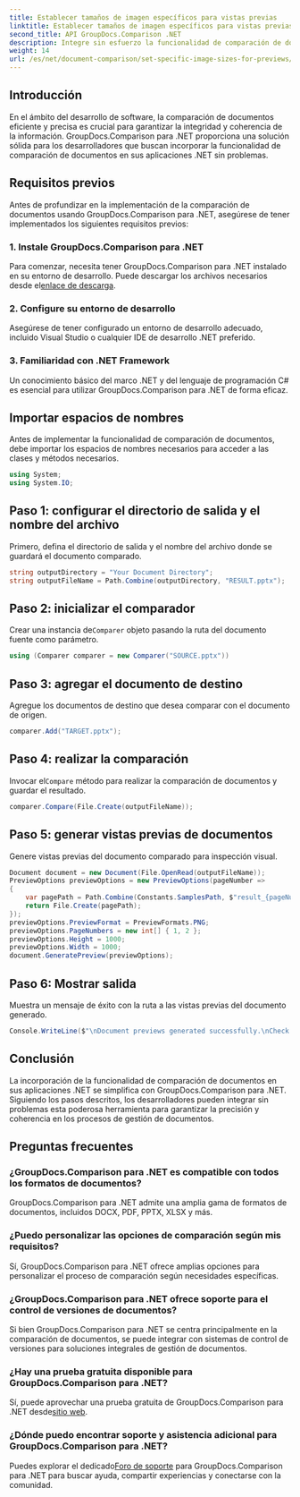 ```yaml
---
title: Establecer tamaños de imagen específicos para vistas previas
linktitle: Establecer tamaños de imagen específicos para vistas previas
second_title: API GroupDocs.Comparison .NET
description: Integre sin esfuerzo la funcionalidad de comparación de documentos en sus aplicaciones .NET con GroupDocs.Comparison para .NET.
weight: 14
url: /es/net/document-comparison/set-specific-image-sizes-for-previews/
---
```

## Introducción
En el ámbito del desarrollo de software, la comparación de documentos eficiente y precisa es crucial para garantizar la integridad y coherencia de la información. GroupDocs.Comparison para .NET proporciona una solución sólida para los desarrolladores que buscan incorporar la funcionalidad de comparación de documentos en sus aplicaciones .NET sin problemas.
## Requisitos previos
Antes de profundizar en la implementación de la comparación de documentos usando GroupDocs.Comparison para .NET, asegúrese de tener implementados los siguientes requisitos previos:
### 1. Instale GroupDocs.Comparison para .NET
 Para comenzar, necesita tener GroupDocs.Comparison para .NET instalado en su entorno de desarrollo. Puede descargar los archivos necesarios desde el[enlace de descarga](https://releases.groupdocs.com/comparison/net/).
### 2. Configure su entorno de desarrollo
Asegúrese de tener configurado un entorno de desarrollo adecuado, incluido Visual Studio o cualquier IDE de desarrollo .NET preferido.
### 3. Familiaridad con .NET Framework
Un conocimiento básico del marco .NET y del lenguaje de programación C# es esencial para utilizar GroupDocs.Comparison para .NET de forma eficaz.

## Importar espacios de nombres
Antes de implementar la funcionalidad de comparación de documentos, debe importar los espacios de nombres necesarios para acceder a las clases y métodos necesarios.
```csharp
using System;
using System.IO;
```
## Paso 1: configurar el directorio de salida y el nombre del archivo
Primero, defina el directorio de salida y el nombre del archivo donde se guardará el documento comparado.
```csharp
string outputDirectory = "Your Document Directory";
string outputFileName = Path.Combine(outputDirectory, "RESULT.pptx");
```
## Paso 2: inicializar el comparador
 Crear una instancia de`Comparer` objeto pasando la ruta del documento fuente como parámetro.
```csharp
using (Comparer comparer = new Comparer("SOURCE.pptx"))
```
## Paso 3: agregar el documento de destino
Agregue los documentos de destino que desea comparar con el documento de origen.
```csharp
comparer.Add("TARGET.pptx");
```
## Paso 4: realizar la comparación
 Invocar el`Compare` método para realizar la comparación de documentos y guardar el resultado.
```csharp
comparer.Compare(File.Create(outputFileName));
```
## Paso 5: generar vistas previas de documentos
Genere vistas previas del documento comparado para inspección visual.
```csharp
Document document = new Document(File.OpenRead(outputFileName));
PreviewOptions previewOptions = new PreviewOptions(pageNumber =>
{
    var pagePath = Path.Combine(Constants.SamplesPath, $"result_{pageNumber}.png");
    return File.Create(pagePath);
});
previewOptions.PreviewFormat = PreviewFormats.PNG;
previewOptions.PageNumbers = new int[] { 1, 2 };
previewOptions.Height = 1000;
previewOptions.Width = 1000;
document.GeneratePreview(previewOptions);
```
## Paso 6: Mostrar salida
Muestra un mensaje de éxito con la ruta a las vistas previas del documento generado.
```csharp
Console.WriteLine($"\nDocument previews generated successfully.\nCheck output in {outputDirectory}.");
```

## Conclusión
La incorporación de la funcionalidad de comparación de documentos en sus aplicaciones .NET se simplifica con GroupDocs.Comparison para .NET. Siguiendo los pasos descritos, los desarrolladores pueden integrar sin problemas esta poderosa herramienta para garantizar la precisión y coherencia en los procesos de gestión de documentos.
## Preguntas frecuentes
### ¿GroupDocs.Comparison para .NET es compatible con todos los formatos de documentos?
GroupDocs.Comparison para .NET admite una amplia gama de formatos de documentos, incluidos DOCX, PDF, PPTX, XLSX y más.
### ¿Puedo personalizar las opciones de comparación según mis requisitos?
Sí, GroupDocs.Comparison para .NET ofrece amplias opciones para personalizar el proceso de comparación según necesidades específicas.
### ¿GroupDocs.Comparison para .NET ofrece soporte para el control de versiones de documentos?
Si bien GroupDocs.Comparison para .NET se centra principalmente en la comparación de documentos, se puede integrar con sistemas de control de versiones para soluciones integrales de gestión de documentos.
### ¿Hay una prueba gratuita disponible para GroupDocs.Comparison para .NET?
 Sí, puede aprovechar una prueba gratuita de GroupDocs.Comparison para .NET desde[sitio web](https://releases.groupdocs.com/).
### ¿Dónde puedo encontrar soporte y asistencia adicional para GroupDocs.Comparison para .NET?
 Puedes explorar el dedicado[Foro de soporte](https://forum.groupdocs.com/c/comparison/12) para GroupDocs.Comparison para .NET para buscar ayuda, compartir experiencias y conectarse con la comunidad.